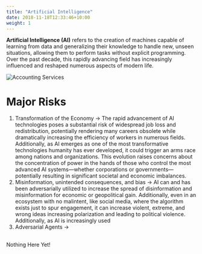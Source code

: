 ```yaml
---
title: "Artificial Intelligence"
date: 2018-11-18T12:33:46+10:00
weight: 1
---
```


**Artificial Intelligence (AI)** refers to the creation of machines capable of learning from data and generalizing their knowledge to handle new, unseen situations, allowing them to perform tasks without explicit programming. Over the past decade, this rapidly advancing field has increasingly influenced and reshaped numerous aspects of modern life.

![Accounting Services](/images/austin-distel-nGc5RT2HmF0-unsplash.jpg)

# Major Risks 
1. Transformation of the Economy -> The rapid advancement of AI technologies poses a substantial risk of widespread job loss and redistribution, potentially rendering many careers obsolete while dramatically increasing the efficiency of workers in numerous fields. Additionally, as AI emerges as one of the most transformative technologies humanity has ever developed, it could trigger an arms race among nations and organizations. This evolution raises concerns about the concentration of power in the hands of those who control the most advanced AI systems—whether corporations or governments—potentially resulting in significant societal and economic imbalances.
2. Misinformation, unintended consequences, and bias -> AI can and has been adversarially utilized to increase the spread of disinformation and misinformation for economic or geopolitical gain. Additionally, even in an ecosystem with no malintent, like social media, where the algorithm exists just to spur engagement, it can increase violent, extreme, and wrong ideas increasing polarization and leading to political violence. Additionally, as AI is increasingly used
3. Adversarial Agents -> 
## 
Nothing Here Yet! 
